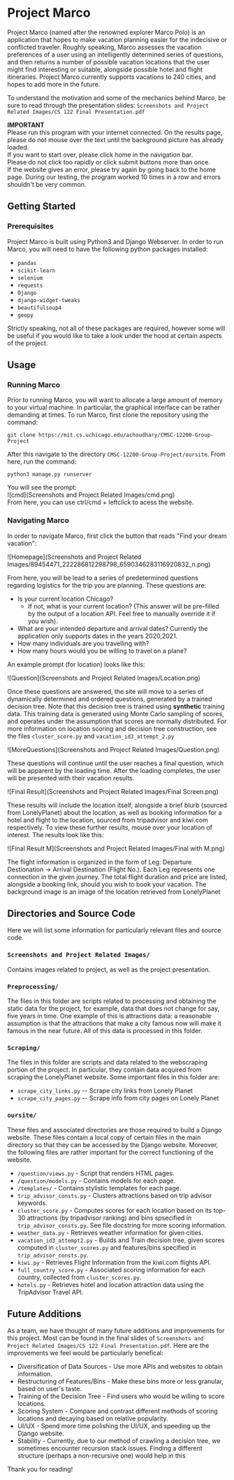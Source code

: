 # Project Marco
Project Marco (named after the renowned explorer Marco Polo) is an application that 
hopes to make vacation planning easier for the indecisive or conflicted traveler. Roughly speaking, 
Marco assesses the vacation preferences of a user using an intelligently determined series of 
questions, and then returns a number of possible vacation locations that the user might
find interesting or suitable, alongside possible hotel and flight itineraries. Project Marco currently supports 
vacations to 240 cities, and hopes to add more in the future. 

To understand the motivation and some of the mechanics behind Marco, be sure to read through the presentation slides: `Screenshots and Project Related Images/CS 122 Final Presentation.pdf`

**IMPORTANT**    
Please run this program with your internet connected.
On the results page, please do not mouse over the text until the background picture has already loaded.      
If you want to start over, please click home in the navigation bar.     
Please do not click too rapidly or click submit buttons more than once.          
If the website gives an error, please try again by going back to the home page. During our testing, the program worked 10 times in a row and errors shouldn't be very common.    

## Getting Started

### Prerequisites
Project Marco is built using Python3 and Django Webserver. In order to run Marco, you will need to have the following python packages installed:
* `pandas`
* `scikit-learn`
* `selenium`
* `requests` 
* `Django`
* `django-widget-tweaks`
* `beautifulsoup4`
* `geopy`

Strictly speaking, not all of these packages are required, however some will be useful if you would like to take a look under the hood at certain aspects of the project. 

## Usage 
### Running Marco
Prior to running Marco, you will want to allocate a large amount of memory to your virtual machine. In particular, the graphical interface can be rather demanding at times.
To run Marco, first clone the repository using the command:

```
git clone https://mit.cs.uchicago.edu/achoudhary/CMSC-12200-Group-Project
```
After this navigate to the directory `CMSC-12200-Group-Project/oursite`. From here, run the command:
```
python3 manage.py runserver
```
You will see the prompt:    
![cmd](Screenshots and Project Related Images/cmd.png)    
From here, you can use ctrl/cmd + leftclick to acess the website. 

### Navigating Marco
In order to navigate Marco, first click the button that reads "Find your dream vacation":

![Homepage](Screenshots and Project Related Images/89454471_222286812298798_6590346283116920832_n.png)

From here, you will be lead to a series of predetermined questions regarding logistics for the trip you are planning. These questions are:

* Is your current location Chicago?
    * If not, what is your current location? (This answer will be pre-filled by the output of a location API. Feel free to manually override it if you wish).
* What are your intended departure and arrival dates? Currently the application only supports dates in the years 2020,2021.
* How many individuals are you travelling with?
* How many hours would you be willing to travel on a plane?


An example prompt (for location) looks like this:

![Question](Screenshots and Project Related Images/Location.png)

Once these questions are answered, the site will move to a series of dynamically determined and ordered questions, generated by a trained decision tree.
Note that this decision tree is trained using **synthetic** training data. This training data is generated using Monte Carlo sampling of scores, and operates 
under the assumption that scores are normally distributed. For more information on location scoring and decision tree construction, see the files `cluster_score.py` and `vacation_id3_attempt_2.py`

![MoreQuestions](Screenshots and Project Related Images/Question.png)

These questions will continue until the user reaches a final question, which will be apparent by the loading time. After the loading completes, the user will 
be presented with their vacation results.

![Final Result](Screenshots and Project Related Images/Final Screen.png)

These results will include the location itself, alongside a brief blurb (sourced from LonelyPlanet) about the location, as well as booking information
for a hotel and flight to the location, sourced from tripadvisor and kiwi.com respectively. To view these further results, mouse over your location of interest. The results look like this:

![Final Result M](Screenshots and Project Related Images/Final with M.png)

The flight information is organized in the form of Leg: Departure Destionation -> Arrival Destination (Flight No.). Each Leg represents one connection in the given journey. The total flight duration
and price are listed, alongside a booking link, should you wish to book your vacation. The background image is an image of the location retrieved from LonelyPlanet

## Directories and Source Code

Here we will list some information for particularly relevant files and source code.


### `Screenshots and Project Related Images/`
Contains images related to project, as well as the project presentation.


### `Preprocessing/`

The files in this folder are scripts related to processing and obtaining the static data for the project, for example, data that does not change for say, five years in time. One example of this is attractions 
data: a reasonable assumption is that the attractions that make a city famous now will make it famous in the near future. All of this data is processed in this folder.

### `Scraping/` 

The files in this folder are scripts and data related to the webscraping portion of the project. In particular, they contain data acquired from scraping the LonelyPlanet website. Some important files in this folder are:
* `scrape_city_links.py` -- Scrape city links from Lonely Planet
* `scrape_city_pages.py` -- Scrape info from city pages on Lonely Planet 

### `oursite/` 

These files and associated directories are those required to build a Django website. These files contain a local copy of certain files in the main directory so that they can be accessed by the Django website.  Moreover, the following files are rather important for the correct functioning of the website.

* `/question/views.py` - Script that renders HTML pages. 
* `/question/models.py` - Contains models for each page.
* `/templates/` - Contains stylistic templates for each page.
* `trip_advisor_consts.py` - Clusters attractions based on trip advisor keywords.
* `cluster_score.py` - Computes scores for each location based on its top-30 attractions (by tripadvisor ranking) and bins spsecified in `trip_advisor_consts.py`. See file docstring for more scoring information.
* `weather_data.py` - Retrieves weather information for given cities.
* `vacation_id3_attempt2.py` - Builds and Train decision tree, given scores computed in `cluster_scores.py` and features/bins specified in `trip_advisor_consts.py`. 
* `kiwi.py` - Retrieves Flight Information from the kiwi.com flights API.
* `full_country_score.py` - Associated scoring information for each country, collected from `cluster_scores.py`. 
* `hotels.py` - Retrieves hotel and location attraction data using the TripAdvisor Travel API.


## Future Additions
As a team, we have thought of many future additions and improvements for this project. Most can be found in the final slides of `Screenshots and Project Related Images/CS 122 Final Presentation.pdf`. Here are the improvements we feel would be particularly benefical:
* Diversification of Data Sources - Use more APIs and websites to obtain information.
* Restructuring of Features/Bins - Make these bins more or less granular, based on user's taste.
* Training of the Decision Tree - Find users who would be willing to score locations.
* Scoring System - Compare and contrast different methods of scoring locations and decaying based on relative popularity.
* UI/UX - Spend more time polishing the UI/UX, and speeding up the Django website. 
* Stability - Currently, due to our method of crawling a decision tree, we sometimes encounter recursion stack issues. Finding a different structure (perhaps a non-recursive one) would help in this 


Thank you for reading!
